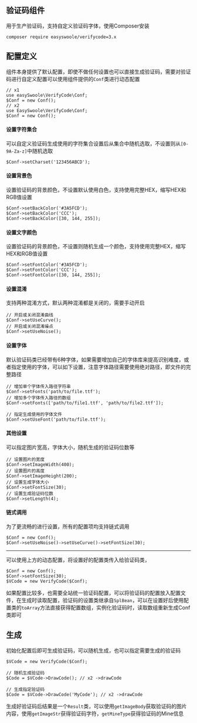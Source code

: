 验证码组件
------

用于生产验证码，支持自定义验证码字体，使用Composer安装

```
composer require easyswoole/verifycode=3.x
```

配置定义
------

组件本身提供了默认配置，即使不做任何设置也可以直接生成验证码，需要对验证码进行自定义配置可以使用组件提供的`Conf`类进行动态配置

```
// x1
use easySwoole\VerifyCode\Conf;
$Conf = new Conf();
// x2
use EasySwoole\VerifyCode\Conf;
$Conf = new Conf();
```

#### 设置字符集合
可以自定义验证码生成使用的字符集合设置后从集合中随机选取，不设置则从`[0-9A-Za-z]`中随机选取

```
$Conf->setCharset('123456ABCD');
```

#### 设置背景色
设置验证码的背景颜色，不设置默认使用白色，支持使用完整HEX，缩写HEX和RGB值设置

```
$Conf->setBackColor('#3A5FCD');
$Conf->setBackColor('CCC');
$Conf->setBackColor([30, 144, 255]);
```

#### 设置文字颜色
设置验证码的背景颜色，不设置则随机生成一个颜色，支持使用完整HEX，缩写HEX和RGB值设置

```
$Conf->setFontColor('#3A5FCD');
$Conf->setFontColor('CCC');
$Conf->setFontColor([30, 144, 255]);
```

#### 设置混淆
支持两种混淆方式，默认两种混淆都是关闭的，需要手动开启

```
// 开启或关闭混淆曲线
$Conf->setUseCurve();
// 开启或关闭混淆噪点
$Conf->setUseNoise();
```

#### 设置字体
默认验证码类已经带有6种字体，如果需要增加自己的字体库来提高识别难度，或者指定使用的字体，可以如下设置，注意字体路径需要使用绝对路径，即文件的完整路径

```
// 增加单个字体传入路径字符串
$Conf->setFonts('path/to/file.ttf');
// 增加多个字体传入路径的数组
$Conf->setFonts(['path/to/file1.ttf', 'path/to/file2.ttf']);
```

```
// 指定生成使用的字体文件
$Conf->setUseFont('path/to/file.ttf');
```

#### 其他设置
可以指定图片宽高，字体大小，随机生成的验证码位数等

```
// 设置图片的宽度
$Conf->setImageWidth(400);
// 设置图片的高度
$Conf->setImageHeight(200);
// 设置生成字体大小
$Conf->setFontSize(30);
// 设置生成验证码位数
$Conf->setLength(4);
```

#### 链式调用
为了更流畅的进行设置，所有的配置项均支持链式调用

```
$Conf = new Conf();
$Conf->setUseNoise()->setUseCurve()->setFontSize(30);
```

------

可以使用上方的动态配置，将设置好的配置类传入给验证码类，
```
$Conf = new Conf();
$Conf->setFontSize(30);
$VCode = new VerifyCode($Conf);
```

如果配置比较多，也需要全站统一验证码配置，可以将验证码的配置放入配置文件，在生成时读取配置，验证码的设置类继承自`SplBean`，可以在设置好后使用配置类的`toArray`方法直接获得配置数组，实例化验证码时，读取数组重新生成Conf类即可

生成
------

初始化配置后即可生成验证码，可以随机生成，也可以指定需要生成的验证码

```
$VCode = new VerifyCode($Conf);

// 随机生成验证码
$Code = $VCode->DrawCode(); // x2 ->drawCode

// 生成指定验证码
$Code = $VCode->DrawCode('MyCode'); // x2 ->drawCode
```

生成好验证码后结果是一个`Result`类，可以使用`getImageBody`获取验证码的图片内容，使用`getImageStr`获得验证码字符，`getMineType`获得验证码的Mine信息